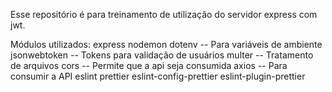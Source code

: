 Esse repositório é para treinamento de utilização do servidor express com jwt.

Módulos utilizados:
express
nodemon
dotenv -- Para variáveis de ambiente
jsonwebtoken -- Tokens para validação de usuários
multer -- Tratamento de arquivos
cors -- Permite que a api seja consumida
axios -- Para consumir a API
eslint
prettier
eslint-config-prettier
eslint-plugin-prettier
